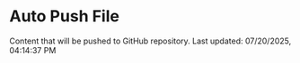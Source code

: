 # Auto Push File

Content that will be pushed to GitHub repository.
Last updated: 07/20/2025, 04:14:37 PM